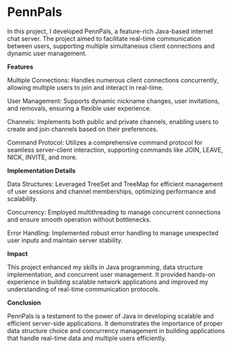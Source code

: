 # PennPals

In this project, I developed PennPals, a feature-rich Java-based internet chat server. The project aimed to facilitate real-time communication between users, supporting multiple simultaneous client connections and dynamic user management.

**Features**


Multiple Connections: Handles numerous client connections concurrently, allowing multiple users to join and interact in real-time.

User Management: Supports dynamic nickname changes, user invitations, and removals, ensuring a flexible user experience.

Channels: Implements both public and private channels, enabling users to create and join channels based on their preferences.

Command Protocol: Utilizes a comprehensive command protocol for seamless server-client interaction, supporting commands like JOIN, LEAVE, NICK, INVITE, and more.


**Implementation Details**


Data Structures: Leveraged TreeSet and TreeMap for efficient management of user sessions and channel memberships, optimizing performance and scalability.

Concurrency: Employed multithreading to manage concurrent connections and ensure smooth operation without bottlenecks.

Error Handling: Implemented robust error handling to manage unexpected user inputs and maintain server stability.


**Impact**


This project enhanced my skills in Java programming, data structure implementation, and concurrent user management. It provided hands-on experience in building scalable network applications and improved my understanding of real-time communication protocols.


**Conclusion**


PennPals is a testament to the power of Java in developing scalable and efficient server-side applications. It demonstrates the importance of proper data structure choice and concurrency management in building applications that handle real-time data and multiple users efficiently.
